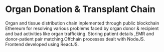 # Organ Donation & Transplant Chain
Organ and tissue distribution chain inplemented through public blockchain Ethereum for resolving various problems faced by organ donor & recipient and bad activities like organ trafficking. Storing patient details ,EMR and donor-patient pair matching.Offchain processes dealt with NodeJS. Frontend developed using ReactJS.
